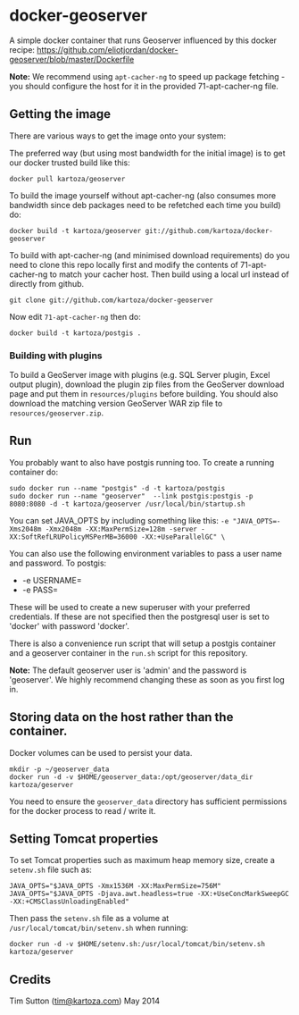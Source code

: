 # docker-geoserver

A simple docker container that runs Geoserver influenced by this docker
recipe: https://github.com/eliotjordan/docker-geoserver/blob/master/Dockerfile

**Note:** We recommend using ``apt-cacher-ng`` to speed up package fetching -
you should configure the host for it in the provided 71-apt-cacher-ng file.

## Getting the image

There are various ways to get the image onto your system:

The preferred way (but using most bandwidth for the initial image) is to
get our docker trusted build like this:


```
docker pull kartoza/geoserver
```

To build the image yourself without apt-cacher-ng (also consumes more bandwidth
since deb packages need to be refetched each time you build) do:

```
docker build -t kartoza/geoserver git://github.com/kartoza/docker-geoserver
```

To build with apt-cacher-ng (and minimised download requirements) do you need to
clone this repo locally first and modify the contents of 71-apt-cacher-ng to
match your cacher host. Then build using a local url instead of directly from
github.

```
git clone git://github.com/kartoza/docker-geoserver
```

Now edit ``71-apt-cacher-ng`` then do:

```
docker build -t kartoza/postgis .
```

### Building with plugins

To build a GeoServer image with plugins (e.g. SQL Server plugin, Excel output plugin),
download the plugin zip files from the GeoServer download page and put them in
`resources/plugins` before building. You should also download the matching version
GeoServer WAR zip file to `resources/geoserver.zip`.

## Run

You probably want to also have postgis running too. To create a running 
container do:

```
sudo docker run --name "postgis" -d -t kartoza/postgis
sudo docker run --name "geoserver"  --link postgis:postgis -p 8080:8080 -d -t kartoza/geoserver /usr/local/bin/startup.sh
```

You can set JAVA_OPTS by including something like this: `-e "JAVA_OPTS=-Xms2048m -Xmx2048m -XX:MaxPermSize=128m -server -XX:SoftRefLRUPolicyMSPerMB=36000 -XX:+UseParallelGC" \`

You can also use the following environment variables to pass a 
user name and password. To postgis:

* -e USERNAME=<PGUSER> 
* -e PASS=<PGPASSWORD>

These will be used to create a new superuser with
your preferred credentials. If these are not specified then the postgresql 
user is set to 'docker' with password 'docker'.

There is also a convenience run script that will setup a postgis container
and a geoserver container in the ``run.sh`` script for this repository.

**Note:** The default geoserver user is 'admin' and the password is 'geoserver'.
We highly recommend changing these as soon as you first log in.

## Storing data on the host rather than the container.


Docker volumes can be used to persist your data.

```
mkdir -p ~/geoserver_data
docker run -d -v $HOME/geoserver_data:/opt/geoserver/data_dir kartoza/geserver
```

You need to ensure the ``geoserver_data`` directory has sufficient permissions
for the docker process to read / write it.

## Setting Tomcat properties

To set Tomcat properties such as maximum heap memory size, create a `setenv.sh` file such as:

```shell
JAVA_OPTS="$JAVA_OPTS -Xmx1536M -XX:MaxPermSize=756M"
JAVA_OPTS="$JAVA_OPTS -Djava.awt.headless=true -XX:+UseConcMarkSweepGC -XX:+CMSClassUnloadingEnabled"
```

Then pass the `setenv.sh` file as a volume at `/usr/local/tomcat/bin/setenv.sh` when running:

```shell
docker run -d -v $HOME/setenv.sh:/usr/local/tomcat/bin/setenv.sh kartoza/geserver
```

## Credits

Tim Sutton (tim@kartoza.com)
May 2014
